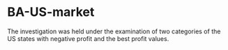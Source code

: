 # BA-US-market
The investigation was held under the examination of two categories of the US states with negative profit and the best profit values. 
